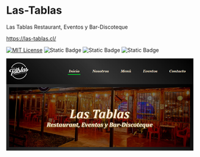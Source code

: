 # Las-Tablas
Las Tablas Restaurant, Eventos y Bar-Discoteque
 
https://las-tablas.cl/

[![MIT License](https://img.shields.io/badge/License-MIT-green.svg)](https://choosealicense.com/licenses/mit/)
![Static Badge](https://img.shields.io/badge/HTML5-%23f06529)
![Static Badge](https://img.shields.io/badge/CSS3-%232965f1)
![Static Badge](https://img.shields.io/badge/Javascript-%23f0db4f)

<div>
  <img src="./assets/images/screenshot.jpg" width=500>
</div>
